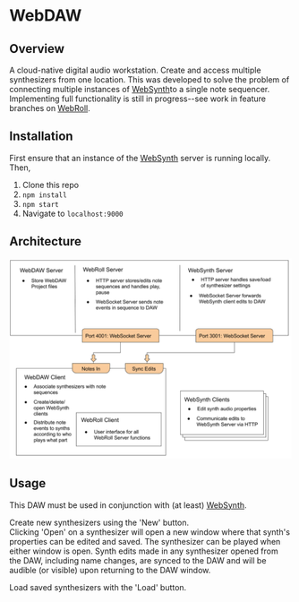 # WebDAW

## Overview
A cloud-native digital audio workstation. Create and access multiple synthesizers from one location. This was developed to solve the problem of connecting multiple instances of [WebSynth](https://github.com/slhodak/WebSynth)to a single note sequencer. Implementing full functionality is still in progress--see work in feature branches on [WebRoll](https://github.com/slhodak/WebRoll).  

## Installation
First ensure that an instance of the [WebSynth](https://github.com/slhodak/WebSynth) server is running locally. Then,   
1) Clone this repo
2) `npm install`
3) `npm start`
4) Navigate to `localhost:9000`

## Architecture
![WebDAW_Graph](images/WebDAW_Graph.png)

## Usage
This DAW must be used in conjunction with (at least) [WebSynth](https://github.com/slhodak/WebSynth).   

Create new synthesizers using the 'New' button.  
Clicking 'Open' on a synthesizer will open a new window where that synth's properties can be edited and saved. The synthesizer can be played when either window is open. Synth edits made in any synthesizer opened from the DAW, including name changes, are synced to the DAW and will be audible (or visible) upon returning to the DAW window. 

Load saved synthesizers with the 'Load' button.  
